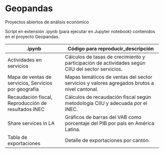# Geopandas
Proyectos abiertos de análisis económico

Script en extensión .ipynb (para ejecutar en Jupyter notebook) contenidos en el proyecto Geopandas.

| .ipynb | Código para reproducir_descripción |
| ------ | ---------------------------------- |
| Actividades en servicios | Cálculos de tasas de crecimiento y participación de actividades según CIIU del sector servicios. |
| Mapa de ventas de servicios, Servicios por geografía | Mapas temáticos de ventas del sector servicios y valores agregados brutos a nivel cantonal.|
| Recaudación fiscal, Reproducción de resultados INEC | Cálculos de recaudación fiscal según metodología CIIU y adecuada por el INEC. |
| Share services in LA | Gráficos de barras del VAB como porcentaje del PIB por país en América Latina. |
| Tabla de exportaciones | Detalle de exportaciones por cantón. |


